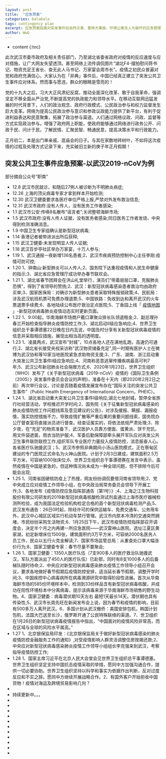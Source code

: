 ```yaml
---
layout: post
title:  "应急预案"
categories: balabala
tags: contingency plan
excerpt: 应急预案指面对突发事件如自然灾害、重特大事故、环境公害及人为破坏的应急管理、指挥、救援计划等。它一般应建立在综合防灾规划上。其几大重要子系统为：1、完善的应急组织管理指挥系统；2、强有力的应急工程救援保障体系；3、综合协调、应对自如的相互支持系统；4、充分备灾的保障供应体系；5、体现综合救援的应急队伍等。(查看详情)
author: WwG
---
```


* content
{:toc}


此次武汉市委市政府及相关责任部门，乃至湖北省委省政府对疫情的反应速度与应对措施，让广大网友失望透顶。甚至网络上流传调侃图片“湖北F4-摆拍慰问蒋书记、物资充足王省长、查无此人马书记、万家宴会周市长”。疫情之初民众普遍对党和政府充满信心，大家认为在「非典」事件后，中国已经真正建立了突发公共卫生事件应对体系。然而事与愿违，群众的眼睛是雪亮的！

党的十九大之后，习大大正风肃纪反腐，推动全面深化改革、敢于自我革命，强调坚定不移全面从严治党,不断提高党的执政能力和领导水平。在移动互联网迅猛发展的时代背景下，人们的政治观念、政府行政模式、公民政治参与和权力监督发生巨大变革。网络为提高公民政治参与意识和参政议政能力提供了新平台，有利于促进利益表达和民意聚集，拓展了政治参与渠道。人们通过网络议政、问政、监督等方式实现政治参与。增强了政府网上职能，使政府能够通过网络进行政务公开、问政于民、问计于民，了解民情、汇聚民智、畅通民意，提高决策水平和行政能力。


正月初二，本是出门串亲戚、逛庙会的日子。与其在家数地砖树叶，不如将这次疫情的过程及处理方式记录下来，充实破旧立新的庚子年正月假期！

## 突发公共卫生事件应急预案-以武汉2019-nCoV为例
部分摘自公众号“职南”
*  12.8  武汉市民就诊，和随后27例人被诊断为不明肺炎病症;
*  12.26  上海的顶尖病毒专家才拿到样本开始检测;
*  12.30  武汉卫健委要求各医疗单位严格上报,严禁对外发布救治信息;
*  12.31  武汉市政府:没有人传人，没有医务工作者感染;
*  1.1  武汉市公安:传唤8名散布“谣言者”;关闭整顿海鲜市场;
*  1.5  武汉市政府:没有人传人证据，没有医务者感染;同日医务工作者发烧、中央得到检测准确消息。
*  1.9  中国卫生专家组确认是新型冠状病毒;
*  1.14  香港记者被带进派出所后获释;
*  1.15  武汉卫健委:未发现明显人传人证据;
*  1.18  武汉百步亭社区举办万家宴，十万人参与;
*  1.19  1、武汉通报一夜新增136名患者;2、武汉市疾病预防控制中心主任李刚:疫情可防可控;
*  1.20  1、钟南山:新型肺炎可以人传人;2、国务院下达重视疫情和人民生命健康的指示;3、湖北省应急管理厅成功举办春节联欢会。
*  1.21  1、湖北省春节团拜会在洪山礼堂举行，演员们“带着层层口罩，克服肺炎恐惧”，得到了省领导的赞扬;2、武汉：新型冠状病毒感染患者救治均由政府买单;3、国家医保局：对确诊为新型肺炎患者采取特殊报销政策;4、民航局：涉及武汉航班机票可免费办理退票;5、中国铁路：免收到达和离开武汉的火车票退票手续费;6、各地陆续公布医疗救治定点医院;5、丁香园上线「 [疫情地图](https://3g.dxy.cn/newh5/view/pneumonia) 」-新型冠状病毒肺炎疫情动态实时更新页面。
*  1.22  1、9:00起，华南海鲜市场商户戴口罩聚众排长队领退租金;2、副总理孙春兰开始检查指导肺炎疫情防控工作;3、湖北启动II级应急响应;4、世界卫生组织总干事谭德塞22日晚在日内瓦说，中国及时分享有关新型冠状病毒疫情的信息并采取相应措施，展现出相当高的透明度。 
*  1.23  1、凌晨两点，武汉宣布“封城”，10点各地人还在满地乱跑，高速仍可通行;2、湖北省长接受央视采访称"武汉物资储备充足",同一时期有医护人士在微博为武汉协和等10家当地医院紧急求助物资支援;3、广东、湖南、浙江启动重大突发公共卫生事件I级应急响应;4、河南称恶意逃窜传播疾病最高可判7年;5、武汉公布新冠肺炎社会捐赠方式;6、2020年1月23日，世界卫生组织（WHO）发布了《关于新型冠状病毒（2019-nCoV）疫情的《国际卫生条例（2005）》突发事件委员会会议的声明》，准备在十天内（即2020年2月2日之前）再次举行会议，讨论是否随着疫情发展宣布存在“国际关注的突发公共卫生事件”（Public Health Emergency of International Concern，PHEIC）。
*  1.24  1、湖北省启动重大突发公共卫生事件Ⅰ级响应;湖北七地封城，暂停全省旅行社经营活动，学校推迟开学时间;2、国务院《关于征集新型冠状病毒感染的肺炎疫情防控工作问题线索及意见建议的公告》，对涉及缓报、瞒报、漏报疫情，落实防控措施不力，导致疫情扩散等严重后果的重要问题线索，国务院办公厅督查室将直接派员进行督查。经查证属实的，将依法依规严肃处理;3、除夕夜，在“充足”的物资准备下，武汉医护人员靠方便面、蛋黄派、饼干充饥，用文件袋遮面，雨衣当防护服;4、军委后勤保障部牵头展开军队应对突发公共卫生事件联防联控工作,组织军队专业医疗力量投入疫情防控，消息振奋人心。各省医疗队驰援武汉；5、武汉市参照非典期间小汤山医院模式，正在蔡甸区建设的专门医院正式命名为火神山医院。计划于2月3日建成，建筑面积2.5万平方米，可容纳1000张床位;6、世界卫生组织总干事谭德赛在发言中表示，虽然疫情在中国是紧急的，但这种情况尚未成为一种全球问题，但不排除今后可能会出现;
*  1.25  1、河南省因硬核防疫上了热搜，网友纷纷调侃要借河南省领导用;2、党中央成立应对疫情工作领导小组，在中央政治局常务委员会领导下开展工作;3、各地发布《疫情防控应急指挥部通告〔第1号〕》;4、上海之江生物科技股份有限公司研发的2019新型冠状病毒核酸检测试剂盒通过上海市医疗器械检测所检验，成为我国法定检验机构检定合格的首个新型冠状病毒检测产品;5、武汉发布通告：26日0时起，除经许可的保供运输车、免费交通车、公务用车外，武汉中心城区区域实行机动车禁行管理。武汉市内原本冷清的交通突然拥堵，市民纷纷采购生活物资;6、1月25日下午，武汉市疫情防控指挥部召开调度会，决定半个月之内再建一所应急医院——武汉雷神山医院。选址江夏区黄家湖，初定新增床位1500张，建筑面积约3万平方米，可容纳2000名医务人员工作，民众以五行火克金解读;7、国家市场监管总局：从重查处口罩大幅涨价行为;8、国家卫健委专家：春节尽量不要聚会;
*  1.26  1、国家卫健委：1350人医疗队伍（7支900多人的医疗救治队驰援武汉，军队方面派出了450人的医疗队伍）已赴鄂，同时有8支1000多人的后备梯队随时待命;2、中央应对新型冠状病毒感染肺炎疫情工作领导小组召开会议，要求各地做好春节假期后疫情防控安排，适当延长春节假期，调整开学时间;3、中国疾控中心病毒病所在病毒溯源研究中取得阶段性进展。首次从华南海鲜市场的585份环境样本中，检测到33份样品含有新型冠状病毒核酸，并成功在阳性环境标本中分离病毒，提示该病毒来源于华南海鲜市场销售的野生动物。4、国家卫健委：病毒潜伏期10天左右 最短1天最长14天。潜伏期也具有传染性;5、武汉市长周先旺在新闻发布会上说，因为春节和疫情的影响，目前有500多万人离开武汉。6、多国计划从武汉撤侨：美国安排包机，韩国计划包机，法国大巴送至长沙，俄罗斯开通了公民特殊联络的渠道。7、世卫组织在1月26日的新型冠状病毒疫情报告中指出，“中国面对的疫情风险非常高，而在区域与全球的风险水平属高。”
*  1.27  1、北京银保监局印发：《北京银保监局关于做好新型冠状病毒感染的肺炎疫情防控金融服务工作的通知》,对受疫情影响人群灵活调整住房按揭还款;2、中央应对新型冠状病毒感染肺炎疫情工作领导小组组长李克强来到武汉，考察指导疫情防控工作;
*  1.28  1、国家主席习近平在北京人民大会堂会见世界卫生组织总干事谭德塞。世界卫生组织坚定支持中国抗击疫情采取的举措，愿同中方加强沟通合作，提供一切必要协助。世界卫生组织坚持以科学和事实为依据作出判断，反对过度反应和不实之辞。愿同中方继续开展战略合作。2、有国外客户开始拒收中国货物！疫情对海运及跨境贸易影响几何？
*
*  持续更新中。。。
*  
*  
*  
*  
*  
*  
*  
*  
*  
*  
*  
